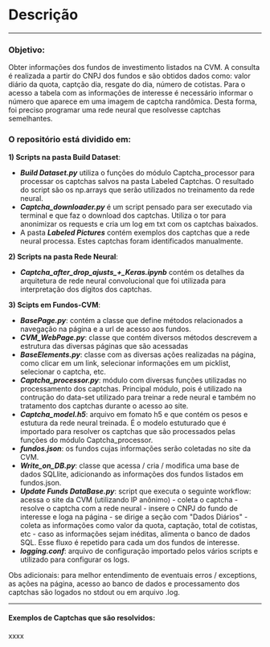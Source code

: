 # Descrição
___
### Objetivo:
Obter informações dos fundos de investimento listados na CVM. A consulta é realizada a partir do CNPJ dos fundos e são obtidos dados como: valor diário da quota, captção dia, resgate do dia, número de cotistas. Para o acesso a tabela com as informações de interesse é necessário informar o número que aparece em uma imagem de captcha randômica. Desta forma, foi preciso programar uma rede neural que resolvesse captchas semelhantes.

### O repositório está dividido em:

**1) Scripts na pasta Build Dataset**:
 * ***Build Dataset.py*** utiliza o funções do módulo Captcha_processor para processar os captchas salvos na pasta Labeled Captchas. O resultado do script são os np.arrays que serão utilizados no treinamento da rede neural.
 * ***Captcha_downloader.py*** é um script pensado para ser executado via terminal e que faz o download dos captchas. Utiliza o tor para anonimizar os requests e cria um log em txt com os captchas baixados.
 * A pasta ***Labeled Pictures*** contém exemplos dos captchas que a rede neural processa. Estes captchas foram identificados manualmente.
 
**2) Scripts na pasta Rede Neural**:
 * ***Captcha_after_drop_ajusts_+_Keras.ipynb*** contém os detalhes da arquitetura de rede neural convolucional que foi utilizada para interpretação dos dígitos dos captchas. 

**3) Scipts em Fundos-CVM**:
 * ***BasePage.py***: contém a classe que define métodos relacionados a navegação na página e a url de acesso aos fundos.
 * ***CVM_WebPage.py***: classe que contém diversos métodos descrevem a estrutura das diversas páginas que são acessadas
 * ***BaseElements.py***: classe com as diversas ações realizadas na página, como clicar em um link, selecionar informações em um picklist, selecionar o captcha, etc.
 * ***Captcha_processor.py***: módulo com diversas funções utilizadas no processamento dos captchas. Principal módulo, pois é utilizado na contrução do data-set utilizado para treinar a rede neural e também no tratamento dos captchas durante o acesso ao site.
 * ***Captcha_model.h5***: arquivo em fomato h5 e que contém os pesos e estutura da rede neural treinada. É o modelo estuturado que é importado para resolver os captchas que são processados pelas funções do módulo Captcha_processor.
 * ***fundos.json***: os fundos cujas informações serão coletadas no site da CVM.
 * ***Write_on_DB.py***: classe que acessa / cria / modifica uma base de dados SQLlite, adicionando as informações dos fundos listados em fundos.json.
 * ***Update Funds DataBase.py***: script que executa o seguinte workflow: acessa o site da CVM (utilizando IP anônimo) - coleta o captcha - resolve o captcha com a rede neural - insere o CNPJ do fundo de interesse e loga na página - se dirige a seção com "Dados Diários" - coleta as informações como valor da quota, captação, total de cotistas, etc - caso as informações sejam inéditas, alimenta o banco de dados SQL. Esse fluxo é repetido para cada um dos fundos de interesse. 
 * ***logging.conf***: arquivo de configuração importado pelos vários scripts e utilizado para configurar os logs.
 
Obs adicionais: para melhor entendimento de eventuais erros / exceptions, as ações na página, acesso ao banco de dados e processamento dos captchas são logados no stdout ou em arquivo .log.
___
#### Exemplos de Captchas que são resolvidos:
xxxx